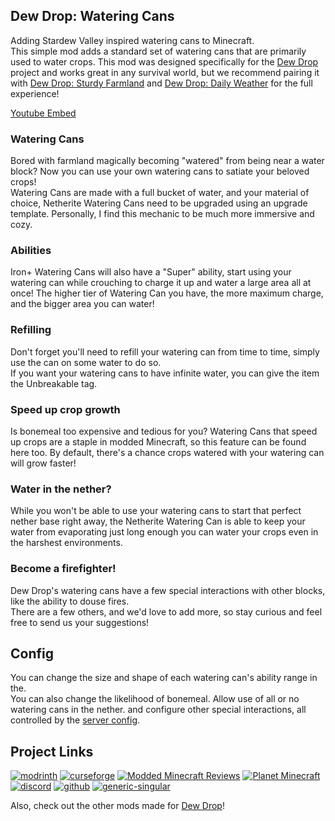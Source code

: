 ## Dew Drop: Watering Cans

Adding Stardew Valley inspired watering cans to Minecraft.  
This simple mod adds a standard set of watering cans that are primarily used to water crops.
This mod was designed specifically for the [Dew Drop](https://modrinth.com/collection/1jZQOrlw) project and works great in any survival world, but we recommend pairing it with [Dew Drop: Sturdy Farmland]() and [Dew Drop: Daily Weather]() for the full experience!

[Youtube Embed]()


### Watering Cans
Bored with farmland magically becoming "watered" from being near a water block? Now you can use your own watering cans to satiate your beloved crops!  
Watering Cans are made with a full bucket of water, and your material of choice, Netherite Watering Cans need to be upgraded using an upgrade template.
Personally, I find this mechanic to be much more immersive and cozy.  

### Abilities
Iron+ Watering Cans will also have a "Super" ability, start using your watering can while crouching to charge it up and water a large area all at once!
The higher tier of Watering Can you have, the more maximum charge, and the bigger area you can water!   

### Refilling
Don't forget you'll need to refill your watering can from time to time, simply use the can on some water to do so.  
If you want your watering cans to have infinite water, you can give the item the Unbreakable tag.

### Speed up crop growth
Is bonemeal too expensive and tedious for you? Watering Cans that speed up crops are a staple in modded Minecraft, so this feature can be found here too.
By default, there's a chance crops watered with your watering can will grow faster!  


### Water in the nether?
While you won't be able to use your watering cans to start that perfect nether base right away, the Netherite Watering Can is able to keep your water from evaporating just long enough you can water your crops even in the harshest environments.  

### Become a firefighter!
Dew Drop's watering cans have a few special interactions with other blocks, like the ability to douse fires.  
There are a few others, and we'd love to add more, so stay curious and feel free to send us your suggestions!  

## Config
You can change the size and shape of each watering can's ability range in the.  
You can also change the likelihood of bonemeal.
Allow use of all or no watering cans in the nether.
and configure other special interactions, all controlled by the [server config]().

## Project Links

[![modrinth](https://cdn.jsdelivr.net/npm/@intergrav/devins-badges@3/assets/cozy-minimal/available/modrinth_vector.svg)](https://modrinth.com/user/coolbot100s) [![curseforge](https://cdn.jsdelivr.net/npm/@intergrav/devins-badges@3/assets/cozy-minimal/available/curseforge_vector.svg)](https://www.curseforge.com/members/coolbot100s/projects) [![Modded Minecraft Reviews](https://raw.githubusercontent.com/intergrav/devins-badges/c7fd18efdadd1c3f12ae56b49afd834640d2d797/assets/cozy-minimal/available/mmcreviews_vector.svg)](https://mmcreviews.com/owner/coolbot100s/) [![Planet Minecraft](https://github.com/coolbot100s/Bouncy-Leaves/assets/76798835/0b2c0293-c2ab-4956-9055-70bc7d7141c5)](https://www.planetminecraft.com/collection/146032/all-garden-gals-content/) [![discord](https://cdn.jsdelivr.net/npm/@intergrav/devins-badges@3/assets/cozy-minimal/social/discord-singular_vector.svg)](https://discord.gg/qxRVkGDjdJ) [![github](https://cdn.jsdelivr.net/npm/@intergrav/devins-badges@3/assets/cozy-minimal/available/github_vector.svg)](https://github.com/coolbot100s/Dew-Drop-Watering-Cans) [![generic-singular](https://cdn.jsdelivr.net/npm/@intergrav/devins-badges@3/assets/cozy-minimal/donate/generic-singular_vector.svg)](https://github.com/sponsors/coolbot100s)  

Also, check out the other mods made for [Dew Drop](https://modrinth.com/collection/1jZQOrlw)!



